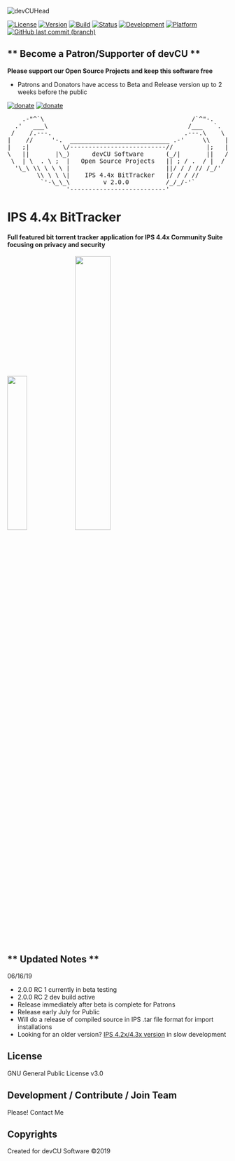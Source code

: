 ![devCUHead](https://www.devcu.net/mediasrc/github-banner.png?V=1.0)

[![License](https://img.shields.io/badge/License-GNUv3-blue.svg)](https://github.com/devCU/IPS-4.4-BitTracker/blob/master/LICENSE) 
[![Version](https://img.shields.io/badge/Version-2.0.0-ff69b4.svg)](https://www.devcu.com/devcu-tracker/)
[![Build](https://img.shields.io/badge/Build-RC1-yellow.svg)](https://www.devcu.com/devcu-tracker/)
[![Status](https://img.shields.io/badge/Status-Release-inactive.svg)](https://www.devcu.com/devcu-tracker/)
[![Development](https://img.shields.io/badge/Development-Active-success.svg)](https://www.devcu.com/devcu-tracker/)
[![Platform](https://img.shields.io/badge/Platform-IPS4.4+-blue.svg)](https://www.devcu.com/devcu-tracker/)
[![GitHub last commit (branch)](https://img.shields.io/github/last-commit/GaalexxC/IPS-4.4-BitTracker/master.svg)](https://www.devcu.com/devcu-tracker/)


## ** Become a Patron/Supporter of devCU **
	
**Please support our Open Source Projects and keep this software free**

- Patrons and Donators have access to Beta and Release version up to 2 weeks before the public

[![donate](https://www.devcu.net/mediasrc/patronize_devcu.png)](https://www.patreon.com/devcu/) [![donate](https://www.devcu.net/mediasrc/support_devcu.png?v=1)](https://www.devcu.com/clients/donations/)

    
<pre>
    .-"^`\                                        /`^"-.
  .'   ___\                                      /___   `.
 /    /.---.                                    .---.\    \
|    //     '-.  ___________________________ .-'     \\    |
|   ;|         \/--------------------------//         |;   |
\   ||       |\_)      devCU Software      (_/|       ||   /
 \  | \  . \ ;  |   Open Source Projects   || ; / .  / |  /
  '\_\ \\ \ \ \ |                          ||/ / / // /_/'
        \\ \ \ \|    IPS 4.4x BitTracker   |/ / / //
         `'-\_\_\         v 2.0.0          /_/_/-'`
                '--------------------------'
</pre>


# IPS 4.4x BitTracker

#### Full featured bit torrent tracker application for IPS 4.4x Community Suite focusing on privacy and security

<img src="https://www.devcu.net/mediasrc/userSettings.PNG?V=1.7" width="30%"></img>
<img src="https://www.devcu.net/mediasrc/ACPoverview.PNG?V=1.4" width="40%"></img>

## ** Updated Notes **

06/16/19

- 2.0.0 RC 1 currently in beta testing
- 2.0.0 RC 2 dev build active
- Release immediately after beta is complete for Patrons
- Release early July for Public
- Will do a release of compiled source in IPS .tar file format for import installations
- Looking for an older version? [IPS 4.2x/4.3x version](https://github.com/GaalexxC/IPS-4.3-BitTracker) in slow development


## License

GNU General Public License v3.0

## Development / Contribute / Join Team

Please! Contact Me

## Copyrights

Created for devCU Software ©2019
